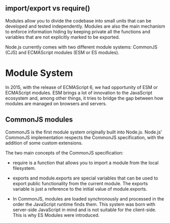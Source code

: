 ## import/export vs require()

Modules allow you to divide the codebase into small units that can be developed and tested independently. Modules are also the main mechanism to enforce information hiding by keeping private all the functions and variables that are not explicitly marked to be exported.

Node.js currently comes with two different module systems: CommonJS (CJS) and ECMAScript modules (ESM or ES modules).

# Module System

In 2015, with the release of ECMAScript 6, we had opportunity of ESM or ECMAScript modules.
ESM brings a lot of innovation to the JavaScript ecosystem and, among other things, it tries to bridge the gap between how modules are managed on browsers and servers.

## CommonJS modules

CommonJS is the first module system originally built into Node.js. Node.js’ CommonJS implementation respects the CommonJS specification, with the addition of some custom extensions.

The two main concepts of the CommonJS specification:

- require is a function that allows you to import a module from the local filesystem.
- exports and module.exports are special variables that can be used to export public functionality from the current module. The exports variable is just a reference to the initial value of module.exports.

- In CommonJS, modules are loaded synchronously and processed in the order the JavaScript runtime finds them. This system was born with server-side JavaScript in mind and is not suitable for the client-side. This is why ES Modules were introduced.

